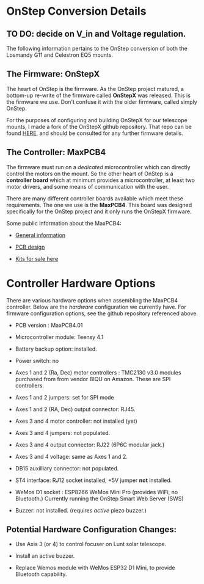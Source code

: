 # OnStep Conversion Details


## TO DO: decide on V_in and Voltage regulation.


The following information pertains to the OnStep conversion of both
the Losmandy G11 and Celestron EQ5 mounts.


## The Firmware: OnStepX

The heart of OnStep is the firmware.  As the OnStep project matured, a
bottom-up re-write of the firmware called **OnStepX** was released.
This is the firmware we use.  Don't confuse it with the older
firmware, called simply OnStep.

For the purposes of configuring and building OnStepX for our telescope
mounts, I made a fork of the OnStepX github repository.  That repo can
be found [HERE](https://github.com/jsteele22/OnStepX), and should be
consulted for any further firmware details.

## The Controller: MaxPCB4

The firmware must run on a *dedicated* microcontroller which can
directly control the motors on the mount.  So the other heart of
OnStep is a **controller board** which at minimum provides a
microcontroller, at least two motor drivers, and some means of
communication with the user.

There are many different controller boards available which meet these
requirements.  The one we use is the **MaxPCB4**.  This board was
designed specifically for the OnStep project and it only runs the
OnStepX firmware.

Some public information about the MaxPCB4:

* [General information ](http://onstep.groups.io/g/main/wiki/33523)

* [PCB design](http://oshwlab.com/hdutton/maxpcb4/)

* [Kits for sale here](http://graydigitalarts.com/product/maxpcb4)


# Controller Hardware Options

There are various hardware options when assembling the MaxPCB4
controller.  Below are the *hardware* configuration we currently have.
For firmware configuration options, see the github repository
referenced above.

* PCB version : MaxPCB4.01

* Microcontroller module: Teensy 4.1

* Battery backup option: installed.

* Power switch: no

* Axes 1 and 2 (Ra, Dec) motor controllers : TMC2130 v3.0 modules
  purchased from from vendor BIQU on Amazon. These are SPI
  controllers.

* Axes 1 and 2 jumpers: set for SPI mode

* Axes 1 and 2 (RA, Dec) output connector: RJ45.

* Axes 3 and 4 motor controller: not installed (yet)

* Axes 3 and 4 jumpers: not populated.

* Axes 3 and 4 output connector: RJ22 (6P6C modular jack.)

* Axes 3 and 4 voltage: same as Axes 1 and 2.

* DB15 auxilliary connector:  not populated.

* ST4 interface: RJ12 socket installed, +5V jumper **not** installed.

* WeMos D1 socket : ESP8266 WeMos Mini Pro (provides WiFi, no
  Bluetooth.) Currently running the OnStep Smart Web Server (SWS)

* Buzzer: not installed. (requires *active* piezo buzzer.)


## Potential Hardware Configuration Changes:

* Use Axis 3 (or 4) to control focuser on Lunt solar telescope.

* Install an active buzzer.

* Replace Wemos module with WeMos ESP32 D1 Mini, to provide Bluetooth
  capability.

